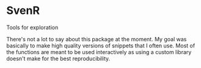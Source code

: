 # SvenR
Tools for exploration

There's not a lot to say about this package at the moment. My goal was basically to make high quality versions of snippets that I
often use. Most of the functions are meant to be used interactively as using a custom library doesn't make for the best
reproducibility. 
